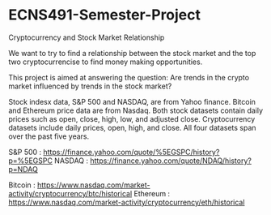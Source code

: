 # ECNS491-Semester-Project

Cryptocurrency and Stock Market Relationship

We want to try to find a relationship between the stock market and the top two cryptocurrencise to find money making opportunities.

This project is aimed at answering the question:
Are trends in the crypto market influenced by trends in the stock market?

Stock indesx data, S&P 500 and NASDAQ, are from Yahoo finance. Bitcoin and Ethereum price data are from Nasdaq.
Both stock datasets contain daily prices such as open, close, high, low, and adjusted close. Cryptocurrency datasets include daily prices, open, high, and close.
All four datasets span over the past five years. 

S&P 500 : https://finance.yahoo.com/quote/%5EGSPC/history?p=%5EGSPC
NASDAQ : https://finance.yahoo.com/quote/NDAQ/history?p=NDAQ

Bitcoin : https://www.nasdaq.com/market-activity/cryptocurrency/btc/historical
Ethereum : https://www.nasdaq.com/market-activity/cryptocurrency/eth/historical
